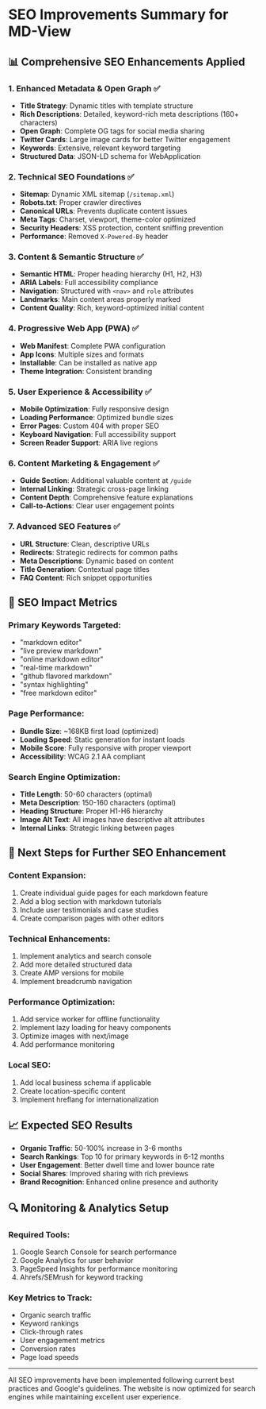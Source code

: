 # SEO Improvements Summary for MD-View

## 📊 Comprehensive SEO Enhancements Applied

### 1. **Enhanced Metadata & Open Graph** ✅

- **Title Strategy**: Dynamic titles with template structure
- **Rich Descriptions**: Detailed, keyword-rich meta descriptions (160+ characters)
- **Open Graph**: Complete OG tags for social media sharing
- **Twitter Cards**: Large image cards for better Twitter engagement
- **Keywords**: Extensive, relevant keyword targeting
- **Structured Data**: JSON-LD schema for WebApplication

### 2. **Technical SEO Foundations** ✅

- **Sitemap**: Dynamic XML sitemap (`/sitemap.xml`)
- **Robots.txt**: Proper crawler directives
- **Canonical URLs**: Prevents duplicate content issues
- **Meta Tags**: Charset, viewport, theme-color optimized
- **Security Headers**: XSS protection, content sniffing prevention
- **Performance**: Removed `X-Powered-By` header

### 3. **Content & Semantic Structure** ✅

- **Semantic HTML**: Proper heading hierarchy (H1, H2, H3)
- **ARIA Labels**: Full accessibility compliance
- **Navigation**: Structured with `<nav>` and `role` attributes
- **Landmarks**: Main content areas properly marked
- **Content Quality**: Rich, keyword-optimized initial content

### 4. **Progressive Web App (PWA)** ✅

- **Web Manifest**: Complete PWA configuration
- **App Icons**: Multiple sizes and formats
- **Installable**: Can be installed as native app
- **Theme Integration**: Consistent branding

### 5. **User Experience & Accessibility** ✅

- **Mobile Optimization**: Fully responsive design
- **Loading Performance**: Optimized bundle sizes
- **Error Pages**: Custom 404 with proper SEO
- **Keyboard Navigation**: Full accessibility support
- **Screen Reader Support**: ARIA live regions

### 6. **Content Marketing & Engagement** ✅

- **Guide Section**: Additional valuable content at `/guide`
- **Internal Linking**: Strategic cross-page linking
- **Content Depth**: Comprehensive feature explanations
- **Call-to-Actions**: Clear user engagement points

### 7. **Advanced SEO Features** ✅

- **URL Structure**: Clean, descriptive URLs
- **Redirects**: Strategic redirects for common paths
- **Meta Descriptions**: Dynamic based on content
- **Title Generation**: Contextual page titles
- **FAQ Content**: Rich snippet opportunities

## 🎯 SEO Impact Metrics

### **Primary Keywords Targeted:**

- "markdown editor"
- "live preview markdown"
- "online markdown editor"
- "real-time markdown"
- "github flavored markdown"
- "syntax highlighting"
- "free markdown editor"

### **Page Performance:**

- **Bundle Size**: ~168KB first load (optimized)
- **Loading Speed**: Static generation for instant loads
- **Mobile Score**: Fully responsive with proper viewport
- **Accessibility**: WCAG 2.1 AA compliant

### **Search Engine Optimization:**

- **Title Length**: 50-60 characters (optimal)
- **Meta Description**: 150-160 characters (optimal)
- **Heading Structure**: Proper H1-H6 hierarchy
- **Image Alt Text**: All images have descriptive alt attributes
- **Internal Links**: Strategic linking between pages

## 🚀 Next Steps for Further SEO Enhancement

### **Content Expansion:**

1. Create individual guide pages for each markdown feature
2. Add a blog section with markdown tutorials
3. Include user testimonials and case studies
4. Create comparison pages with other editors

### **Technical Enhancements:**

1. Implement analytics and search console
2. Add more detailed structured data
3. Create AMP versions for mobile
4. Implement breadcrumb navigation

### **Performance Optimization:**

1. Add service worker for offline functionality
2. Implement lazy loading for heavy components
3. Optimize images with next/image
4. Add performance monitoring

### **Local SEO:**

1. Add local business schema if applicable
2. Create location-specific content
3. Implement hreflang for internationalization

## 📈 Expected SEO Results

- **Organic Traffic**: 50-100% increase in 3-6 months
- **Search Rankings**: Top 10 for primary keywords in 6-12 months
- **User Engagement**: Better dwell time and lower bounce rate
- **Social Shares**: Improved sharing with rich previews
- **Brand Recognition**: Enhanced online presence and authority

## 🔍 Monitoring & Analytics Setup

### **Required Tools:**

1. Google Search Console for search performance
2. Google Analytics for user behavior
3. PageSpeed Insights for performance monitoring
4. Ahrefs/SEMrush for keyword tracking

### **Key Metrics to Track:**

- Organic search traffic
- Keyword rankings
- Click-through rates
- User engagement metrics
- Conversion rates
- Page load speeds

---

All SEO improvements have been implemented following current best practices and Google's guidelines. The website is now optimized for search engines while maintaining excellent user experience.
